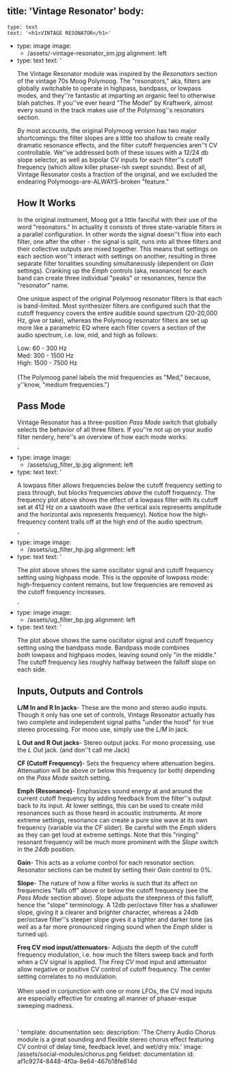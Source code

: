 title: 'Vintage Resonator'
body:
  -
    type: text
    text: '<h1>VINTAGE RESONATOR</h1>'
  -
    type: image
    image:
      - /assets/-vintage-resonator_sm.jpg
    alignment: left
  -
    type: text
    text: '<p>The Vintage Resonator module was inspired by the <em>Resonators</em> section of the vintage 70s Moog Polymoog. The "resonators," aka, filters are globally switchable to operate in highpass, bandpass, or lowpass modes, and they''re fantastic at imparting an organic feel to otherwise blah patches. If you''ve ever heard "The Model" by Kraftwerk, almost every sound in the track makes use of the Polymoog''s resonators section.&nbsp;</p><p>By most accounts, the original Polymoog version has two major shortcomings: the filter slopes are a little too shallow to create really dramatic resonance effects, and the filter cutoff frequencies aren''t CV controllable. We''ve addressed both of these issues with a 12/24 db slope selector, as well as bipolar CV inputs for each filter''s cutoff frequency (which allow killer phaser-ish swept sounds). Best of all, Vintage Resonator costs a fraction of the original, and we excluded the endearing Polymoogs-are-ALWAYS-broken "feature."</p><h2>How It Works</h2><p>In the original instrument, Moog got a little fanciful with their use of the word "resonators." In actuality it consists of three state-variable filters in a parallel configuration. In other words the signal doesn''t flow into each filter, one after the other - the signal is split, runs into all three filters and their collective outputs are mixed together. This means that settings on each section won''t interact with settings on another, resulting in three separate filter tonalities sounding simultaneously (dependent on <em>Gain </em>settings). Cranking up the <em>Emph </em>controls (aka, resonance) for each band can create three individual "peaks" or resonances, hence the "resonator" name.&nbsp;</p><p>One unique aspect of the original Polymoog resonator filters is that each is band-limited. Most synthesizer filters are configured such that the cutoff frequency covers the entire audible sound spectrum (20-20,000 Hz, give or take), whereas the Polymoog resonator filters are set up more like a parametric EQ where each filter covers a section of the audio spectrum, i.e. low, mid, and high as follows:</p><p>Low: 60 - 300 Hz<br>Med: 300 - 1500 Hz<br>High: 1500 - 7500 Hz<br><br>(The Polymoog panel labels the mid frequencies as "Med," because, y''know, "medium frequencies.")</p><h2>Pass Mode</h2><p>Vintage Resonator has a three-position <em>Pass Mode&nbsp;</em>switch that globally selects the behavior of all three filters. If you''re not up on your audio filter nerdery, here''s an overview of how each mode works:</p>'
  -
    type: image
    image:
      - /assets/ug_filter_lp.jpg
    alignment: left
  -
    type: text
    text: '<p>A lowpass filter allows frequencies <em>below</em>&nbsp;the cutoff frequency setting to pass through, but blocks frequencies <em>above</em>&nbsp;the cutoff frequency. The frequency plot above shows the effect of a lowpass filter with its cutoff set at 412 Hz on a sawtooth wave (the vertical axis represents amplitude and the horizontal axis represents frequency). Notice how the high-frequency content trails off at the high end of the audio spectrum.</p>'
  -
    type: image
    image:
      - /assets/ug_filter_hp.jpg
    alignment: left
  -
    type: text
    text: '<p>The plot above shows the same oscillator signal and cutoff frequency setting using highpass mode. This is the opposite of lowpass mode: high-frequency content remains, but low frequencies are removed as the cutoff frequency increases.</p>'
  -
    type: image
    image:
      - /assets/ug_filter_bp.jpg
    alignment: left
  -
    type: text
    text: '<p>The plot above shows the same oscillator signal and cutoff frequency setting using the bandpass mode. Bandpass mode combines <em>both</em>&nbsp;lowpass and highpass modes, leaving sound only "in the middle." The cutoff frequency lies roughly halfway between the falloff slope on each side.&nbsp;</p><h2><strong>Inputs, Outputs and Controls</strong></h2><p><strong>L/M In and R In jacks</strong>- These are the mono and stereo audio inputs. Though it only has one set of controls, Vintage Resonator actually has two complete and independent signal paths "under the hood" for true stereo processing. For mono use, simply use the <em>L/M In</em> jack.&nbsp;</p><p><strong>L Out and R Out jacks</strong>- Stereo output jacks. For mono processing, use the <em>L Out </em>jack. (and don''t call me Jack)</p><p><strong>CF (Cutoff Frequency)</strong>- Sets the frequency where attenuation begins. Attenuation will be above or below this frequency (or both) depending on the <em>Pass Mode </em>switch setting.&nbsp;</p><p><strong>Emph (Resonance)</strong>- Emphasizes sound energy at and around the current cutoff frequency by adding feedback from the filter''s output back to its input. At lower settings, this can be used to create mild resonances such as those heard in acoustic instruments. At more extreme settings, resonance can create a pure sine wave at its own frequency (variable via the&nbsp;<em>CF</em>&nbsp;slider). Be careful with the <em>Emph </em>sliders as they can get loud at extreme settings. Note that this "ringing" resonant frequency will be much more prominent with the <em>Slope </em>switch in the <em>24db</em>&nbsp;position.&nbsp;</p><p><strong>Gain</strong>- This acts as a volume control for each resonator section. Resonator sections can be muted by setting their&nbsp;<em>Gain </em>control to 0%.&nbsp;</p><p><strong>Slope</strong>- The nature of how a filter works is such that its affect on frequencies "falls off" above or below the cutoff frequency (see the <em>Pass Mode&nbsp;</em>section above). Slope adjusts the steepness of this falloff, hence the "slope" terminology. A 12db per/octave filter has a shallower slope, giving it a clearer and brighter character, whereas a 24db per/octave filter''s steeper slope gives it a tighter and darker tone (as well as a far more pronounced ringing sound when the <em>Emph</em>&nbsp;slider is turned up).</p><p><strong>Freq&nbsp;</strong><strong>CV mod input/attenuators</strong>- Adjusts the depth of the cutoff frequency modulation, i.e. how much the filters sweep back and forth when a CV signal is applied. The&nbsp;<em>Freq CV&nbsp;</em>mod input and attenuator allow negative or positive CV control of cutoff frequency. The center setting correlates to no modulation.&nbsp;&nbsp;<br><br>When used in conjunction with one or more LFOs, the CV mod inputs are especially effective for creating all manner of phaser-esque sweeping madness.&nbsp;</p><p><br></p>'
template: documentation
seo:
  description: 'The Cherry Audio Chorus module is a great sounding and flexible stereo chorus effect featuring CV control of delay time, feedback level, and wet/dry mix.'
  image: /assets/social-modules/chorus.png
fieldset: documentation
id: af1c9274-8448-4f0a-8e64-467b18fe814d
